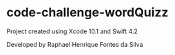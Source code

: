 # code-challenge-wordQuizz




Project created using Xcode 10.1 and Swift 4.2




Developed by Raphael Henrique Fontes da Silva
